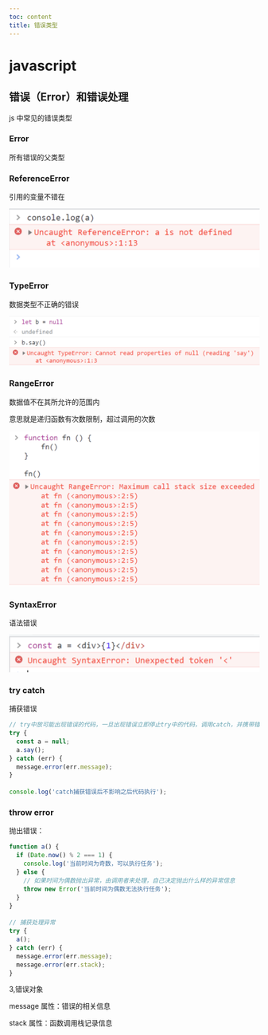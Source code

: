 ```yaml
---
toc: content
title: 错误类型
---
```


# javascript

## 错误（Error）和错误处理

js 中常见的错误类型

### Error

所有错误的父类型

### ReferenceError

引用的变量不错在

![](/images/js/image14.jpg)

### TypeError

数据类型不正确的错误

![](/images/js/image15.jpg)

### RangeError

数据值不在其所允许的范围内

意思就是递归函数有次数限制，超过调用的次数

![](/images/js/image16.jpg)

### SyntaxError

语法错误

![](/images/js/image17.jpg)

### try catch

捕获错误

```js
// try中放可能出现错误的代码，一旦出现错误立即停止try中的代码，调用catch，并携带错误信息
try {
  const a = null;
  a.say();
} catch (err) {
  message.error(err.message);
}

console.log('catch捕获错误后不影响之后代码执行');
```

### throw error

抛出错误：

```js
function a() {
  if (Date.now() % 2 === 1) {
    console.log('当前时间为奇数，可以执行任务');
  } else {
    // 如果时间为偶数抛出异常，由调用者来处理，自己决定抛出什么样的异常信息
    throw new Error('当前时间为偶数无法执行任务');
  }
}

// 捕获处理异常
try {
  a();
} catch (err) {
  message.error(err.message);
  message.error(err.stack);
}
```

3,错误对象

message 属性：错误的相关信息

stack 属性：函数调用栈记录信息
